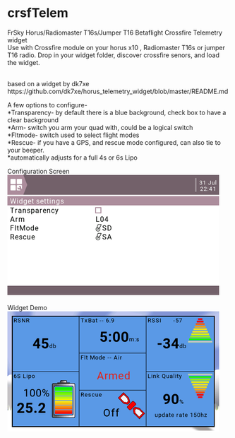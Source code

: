 # crsfTelem
FrSky Horus/Radiomaster T16s/Jumper T16  Betaflight Crossfire Telemetry widget
<br>Use with Crossfire module on your horus x10 , Radiomaster T16s or jumper T16 radio.
Drop in your widget folder, discover crossfire senors, and load the widget.

<br>
based on a widget by dk7xe  												
https://github.com/dk7xe/horus_telemetry_widget/blob/master/README.md 
<br>

A few options to configure- 
<br>*Transparency- by default there is a blue background, check box to have a clear background
<br>*Arm- switch you arm your quad with, could be a logical switch
<br>*Fltmode- switch used to select flight modes
<br>*Rescue- if you have a GPS, and rescue mode configured, can also tie to your beeper.
<br>*automatically adjusts for a full 4s or 6s Lipo

Configuration Screen
<br><img src=one.png>
<br>
<br>
Widget Demo
<br><img src=two.png>

